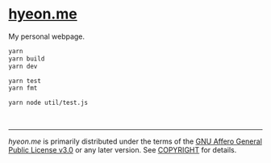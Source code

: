 [hyeon.me]
========
My personal webpage.

```bash
yarn
yarn build
yarn dev

yarn test
yarn fmt

yarn node util/test.js
```

&nbsp;

--------

*hyeon.me* is primarily distributed under the terms of the [GNU Affero General
Public License v3.0] or any later version. See [COPYRIGHT] for details.

[hyeon.me]: https://hyeon.me
[GNU Affero General Public License v3.0]: LICENSE
[COPYRIGHT]: COPYRIGHT
